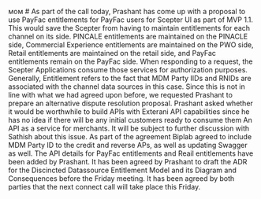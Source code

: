 мом #
As part of the call today, Prashant has come up with a proposal to use PayFac entitlements for PayFac users for Scepter Ul as part of MVP 1.1. This would save the Scepter from having to maintain entitlements for each channel on its side. PINCALE entitlements are maintained on the PINACLE side, Commercial Experience entitlements are maintained on the PWO side, Retail entitlements are maintained on the retail side, and PayFac entitlements remain on the PayFac side. When responding to a request, the Scepter Applications consume those services for authorization purposes.
Generally, Entitlement refers to the fact that MDM Party IIDs and RNIDs are associated with the channel data sources in this case. Since this is not in line with what we had agreed upon before, we requested Prashant to prepare an alternative dispute resolution proposal.
Prashant asked whether it would be worthwhile to build APIs with Exterani API capabilities since he has no idea if there will be any initial customers ready to consume them
An API as a service for merchants. It will be subject to further discussion with Sathish about this issue.
As part of the agreement Biplab agreed to include MDM Party ID to the credit and reverse APs, as well as updating Swagger as well.
The API details for PayFac entitlements and Reail entitlements have been added by Prashant.
It has been agreed by Prashant to draft the ADR for the Discincted Datassource Entitlement Model and its Diagram and Consequences before the Friday meeting.
It has been agreed by both parties that the next connect call will take place this Friday.